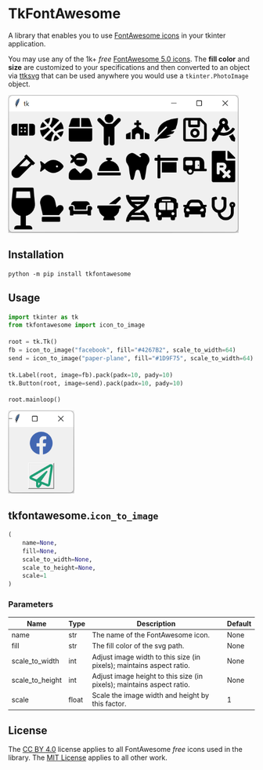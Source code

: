 # TkFontAwesome

A library that enables you to use [FontAwesome icons](https://fontawesome.com/v5.0/icons?d=gallery&p=2&m=free) 
in your tkinter application. 

You may use any of the 1k+ _free_ [FontAwesome 5.0 icons](https://fontawesome.com/v5.0/icons?d=gallery&m=free). 
The **fill color** and **size** are customized to your specifications and then converted
to an object via [ttksvg](https://pypi.org/project/tksvg/) that can be used anywhere you would use a `tkinter.PhotoImage` object.

![example-2](assets/example-2.1.png)

## Installation

```shell
python -m pip install tkfontawesome
```

## Usage

```python
import tkinter as tk
from tkfontawesome import icon_to_image

root = tk.Tk()
fb = icon_to_image("facebook", fill="#4267B2", scale_to_width=64)
send = icon_to_image("paper-plane", fill="#1D9F75", scale_to_width=64)

tk.Label(root, image=fb).pack(padx=10, pady=10)
tk.Button(root, image=send).pack(padx=10, pady=10)

root.mainloop()
```

![example-1](assets/example-1.1.png)

## tkfontawesome.`icon_to_image`
```python
(
    name=None, 
    fill=None, 
    scale_to_width=None, 
    scale_to_height=None, 
    scale=1
)
```

### Parameters
| Name              | Type  | Description                                                           | Default   |
| ---               | ---   | ---                                                                   | ---       | 
| name              | str   | The name of the FontAwesome icon.                                     | None |
| fill              | str   | The fill color of the svg path.                                       | None |
| scale_to_width    | int   | Adjust image width to this size (in pixels); maintains aspect ratio.  | None |
| scale_to_height   | int   | Adjust image height to this size (in pixels); maintains aspect ratio. | None |
| scale             | float | Scale the image width and height by this factor.                      | 1 |

## License

The [CC BY 4.0](https://fontawesome.com/license/free) license applies to all FontAwesome _free_ icons used in the library.
The [MIT License](LICENSE.md) applies to all other work.
